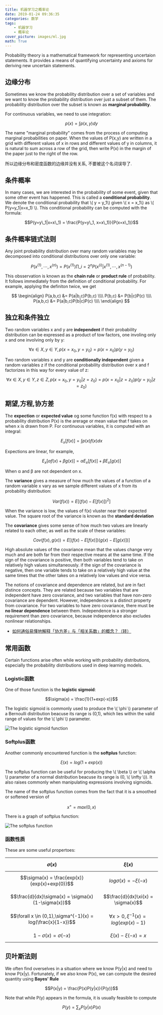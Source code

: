 ```yaml
---
title: 机器学习之概率论
date: 2019-01-24 09:36:35
categories: 数学
tags:
    - 机器学习
    - 概率论
cover_picture: images/ml.jpg
math: True
---
```




Probability theory is a mathematical framework for representing uncertaion statements. It provides a means of quantifying uncertainty and axioms for deriving new uncertain statements.




边缘分布
-------------

Sometimes we know the probability distribution over a set of variables and we want to know the probability distribution over just a subset of them. The probability distribution over the subset is known as **marginal probability**.


For continuous variables, we need to use integration:

$$p(x) = \int{p(x,y)}dy$$

The name "marginal probability" comes from the process of computing marginal probabilities on paper. When the values of P(x,y) are written in a grid with different values of x in rows and different values of y in columns, it is natural to sum across a row of the grid, then write P(x) in the margin of the paper just to the right of the row.

所以边缘分布和密度函数的边缘并没有关系, 不要被这个名词误导了.

条件概率
-------------

In many cases, we are interested in the probability of some event, given that some other event has happened. This is called a **conditional probability**. We denote the conditional probability that \\( y = y\_1\\) given \\( x = x\_1\\) as \\( P(y=y\_1|x=x\_1) \\). This conditional probability can be computed with the formula:

$$P(y=y\_1|x=x\_1) = \frac{P(y=y\_1, x=x\_1)}{P(x=x\_1)}$$

条件概率链式法则
-------------


Any joint probability distribution over many random variables may be decomposed into conditional distributions over only one variable:

$$P(x^{(1)}, \cdots, x^{(n)}) = P(x^{(1)}) \prod\_{i=2}^n P(x^{(i)}|x^{(1)}, \cdots, x^{(n-1)})$$

This obsservation is known as the **chain rule** or **product rule** of probability. It follows immediately from the definition of conditional probability. For example, applying the definiton twice, we get

$$
\begin{align}
 P(a,b,c) &= P(a|b,c)P(b,c) \\\\
 P(b,c)   &= P(b|c)P(c) \\\\
 P(a,b,c) &= P(a|b,c)P(b|c)P(c) \\\\
\end{align}
$$

独立和条件独立
-------------

Two random variables x and y are **independent** if their probability distribution can be expressed as a product of tow factors, one involing only x and one involving only by y:

$$\forall x \in X,y \in Y, p(x=x_0,y=y_0)=p(x=x_0)p(y=y_0)$$

Two random variables x and y are **conditionally independent** given a random variables z if the conditional probability distribution over x and f factorizes in this way for every value of z:

$$\forall x \in X,y \in Y, z \in Z,p(x=x_0,y=y_0|z=z_0)=p(x=x_0|z=z_0)p(y=y_0|z=z_0)$$

期望,方程,协方差
-----------------

The **expection** or **expected value** og some function f(x) with respect to a probability distribution P(x) is the arerage or mean value that f takes on when x is drawn from P. For continuous variables, it is computed with an integral:

$$E_x[f(x)] = \int{p(x)f(x)}dx$$

Expections are linear, for example,

$$E_x[\alpha f(x)+\beta g(x)] = \alpha E_x[f(x)]+ \beta E_x[g(x)]$$

When α and β are not dependent on x.

The **variance** gives a measure of how much the values of a function of a random variable x vary as we sample different values of x from its probability distribution:

$$Var(f(x)) = E[(f(x)-E[f(x)])^2]$$

When the variance is low, the values of f(x) vluster near their expected value. The square root of the variance is known as the **standard deviation**

The **covariance** gives some sense of how much two values are linearly related to each other, as well as the scale of these variables:

$$Cov(f(x),g(x)) = E[(f(x)-E[f(x)])(g(x)-E[g(x)])]$$

High absolute values of the covariance mean that the values change very much and are both far from their respective means at the same time. If the sign of the covariance is positive, then both variables tend to take on relatively high values simultaneously. if the sign of the covariance is negative, then one variable tends to take on a relatively high value at the same times that the other takes on a relatively low values and vice versa.

The notions of covariance and dependence are related, but are in fact distince concepts. They are related because two variables that are independent have zero covariance, and two variables that have non-zero covariance are dependent. However, independence is a distinct property from covariance. For two variables to have zero covariance, there must be **no linear dependence** between them. Independence is a stronger requirement than zero covariance, because independence also excludes nonlinear relationships.


- [如何通俗易懂地解释「协方差」与「相关系数」的概念？（转）](http://blog.sina.com.cn/s/blog_6aa3b1010102xkp5.html)

<!-- 
常见概率分布
----------------

Several simple probability distributions are useful in many contexts in machine learning.

### Bernoulli分布

The **Bernolli** distribution is a distribution over a singel binary random variable. It is controlled by a single parameter \\( \phi \in [0,1] \\), which gives the probability of the random variable being queal to 1. It has the following properties:

$$P(x=1) = \phi                    \\\\
   P(x=0) = 1 - \phi                \\\\  
 P(x=x_0) = \phi ^{x_0} (1-\phi)^{1-x_0}  $$

### Multinoulli分布

### Gaussian分布

### Exponential和Laplace分布

### Dirac和Empirical分布 -->


常用函数
--------------

Certain functions arise often while working with probability distributions, especially the probability distributions used in deep learning models.

### Logistic函数

One of those function is the **logistic sigmoid**:

$$\sigma(x)  = \frac{1}{1+exp(-x)}$$

The logistic sigmoid is commonly used to produce the \\( \phi \\) parameter of a Bernoulli distribution beacuse its range is (0,1), which lies within the valid range of values for the \\( \phi \\) parameter.

![The logistic sigmoid function](/images/ml/logistic.png)

### Softplus函数

Another commonly encountered function is the **softplus** function:

$$\xi(x) = log(1+exp(x))$$

The softplus function can be useful for producing the \\( \beta \\) or \\( \alpha \\) parameter of a normal distribution beacuse its range is (0, \\( \infty \\)). It also raises commonly when manipulating expressions involving sigmoids. 

The name of the softplus function comes from the fact that it is a smoothed or softened version of 

$$x^+ = max(0,x)$$

There is a graph of softplus function:

![The softplus function](/images/ml/softplus.png)

### 函数性质

These are some useful propertoes:

$$\sigma(x)$$                                              |$$\xi(x)$$
-----------------------------------------------------------|----------------------------------------------------
$$\sigma(x)  = \frac{exp(x)}{exp(x)+exp(0)}$$              |$$log \sigma(x) = -\xi(-x)$$
$$\frac{d}{dx}\sigma(x) = \sigma(x)(1-\sigma(x))$$         |$$\frac{d}{dx}\xi(x) = \sigma(x)$$
$$\forall x \in (0,1),\sigma^{-1}(x) = log(\frac{x}{1-x})$$|$$\forall x>0, \xi^{-1}(x) = log(exp(x)-1)$$
$$1 - \sigma(x) = \sigma(-x)$$                             |$$\xi(x)-\xi(-x) = x$$


贝叶斯法则
-----------

We often find overselves in a situation where we know P(y|x) and need to know P(x|y). Fortunately, if we also know P(x), we can compute the desired quantity using **Bayes' Rule**

$$P(x|y) = \frac{P(x)P(y|x)}{P(y)}$$

Note that while P(y) appears in the formula, it is usually feasible to compute 

$$P(y) = \sum_x P(y|x)P(x)$$